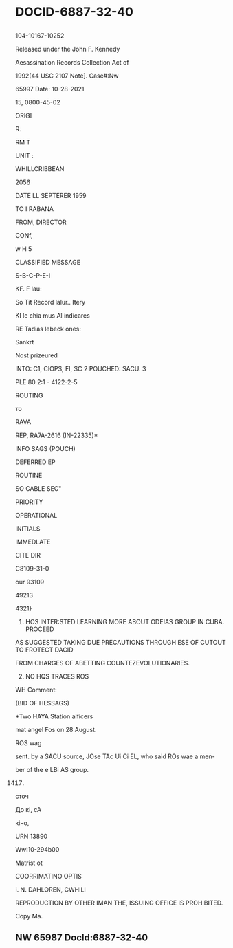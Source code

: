 # DOCID-6887-32-40

##
104-10167-10252

Released under the John F. Kennedy

Aesassination Records Collection Act of

1992(44 USC 2107 Note]. Case#:Nw

65997 Date: 10-28-2021

15, 0800-45-02

ORIGI

R.

RM T

UNIT :

WHILLCRIBBEAN

2056

DATE LL SEPTERER 1959

TO I RABANA

FROM, DIRECTOR

CONf,

w H 5

CLASSIFIED MESSAGE

S-B-C-P-E-I

KF. F lau:

So Tit Record lalur.. Itery

KI le chia mus Al indicares

RE Tadias lebeck ones:

Sankrt

Nost prizeured

INTO: C1, CIOPS, FI, SC 2 POUCHED: SACU. 3

PLE 80 2:1 - 4122-2-5

ROUTING

то

RAVA

REP, RA7A-2616 (IN-22335)*

INFO SAGS (POUCH)

DEFERRED EP

ROUTINE

SO CABLE SEC"

PRIORITY

OPERATIONAL

INITIALS

IMMEDLATE

CITE DIR

C8109-31-0

our 93109

49213

4321}

1. HOS INTER:STED LEARNING MORE ABOUT ODEIAS GROUP IN CUBA. PROCEED

AS SUGGESTED TAKING DUE PRECAUTIONS THROUGH ESE OF CUTOUT TO FROTECT DACID

FROM CHARGES OF ABETTING COUNTEZEVOLUTIONARIES.

2. NO HQS TRACES ROS

WH Comment:

(BID OF HESSAGS)

*Two HAYA Station alficers

mat angel Fos on 28 August.

ROS wag

sent. by a SACU source, JOse TAc Ui Ci EL, who said ROs wae a men-

ber of the e LBi AS group.

1417)

сточ

До кі, сА

кіно,

URN 13890

WwI10-294b00

Matrist ot

COORRIMATINO OPTIS

i. N. DAHLOREN, CWHILI

REPRODUCTION BY OTHER IMAN THE, ISSUING OFFICE IS PROHIBITED.

Copy Ma.

NW 65987 Docld:6887-32-40
---

